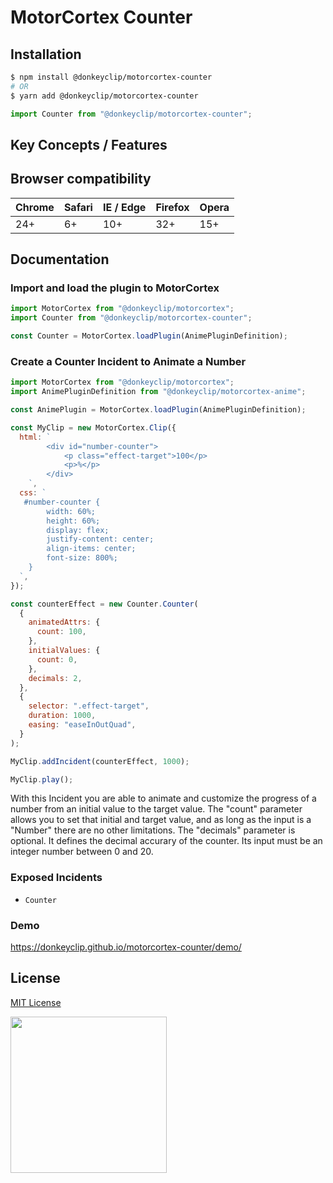 # MotorCortex Counter

## Installation

```bash
$ npm install @donkeyclip/motorcortex-counter
# OR
$ yarn add @donkeyclip/motorcortex-counter
```

```javascript
import Counter from "@donkeyclip/motorcortex-counter";
```

## Key Concepts / Features

## Browser compatibility

| Chrome | Safari | IE / Edge | Firefox | Opera |
| ------ | ------ | --------- | ------- | ----- |
| 24+    | 6+     | 10+       | 32+     | 15+   |

## Documentation

### Import and load the plugin to MotorCortex

```javascript
import MotorCortex from "@donkeyclip/motorcortex";
import Counter from "@donkeyclip/motorcortex-counter";

const Counter = MotorCortex.loadPlugin(AnimePluginDefinition);
```

### Create a Counter Incident to Animate a Number

```javascript
import MotorCortex from "@donkeyclip/motorcortex";
import AnimePluginDefinition from "@donkeyclip/motorcortex-anime";

const AnimePlugin = MotorCortex.loadPlugin(AnimePluginDefinition);

const MyClip = new MotorCortex.Clip({
  html: `
        <div id="number-counter">
            <p class="effect-target">100</p>
            <p>%</p>
        </div>
    `,
  css: `
   #number-counter {
        width: 60%;
        height: 60%;
        display: flex;
        justify-content: center;
        align-items: center;
        font-size: 800%;    
    }
  `,
});

const counterEffect = new Counter.Counter(
  {
    animatedAttrs: {
      count: 100,
    },
    initialValues: {
      count: 0,
    },
    decimals: 2,
  },
  {
    selector: ".effect-target",
    duration: 1000,
    easing: "easeInOutQuad",
  }
);

MyClip.addIncident(counterEffect, 1000);

MyClip.play();
```

With this Incident you are able to animate and customize the progress of a number from an initial value to the target value. The "count" parameter allows you to set that initial and target value, and as long as the input is a "Number" there are no other limitations. The "decimals" parameter is optional. It defines the decimal accurary of the counter. Its input must be an integer number between 0 and 20.

### Exposed Incidents

- `Counter`

### Demo

https://donkeyclip.github.io/motorcortex-counter/demo/

## License

[MIT License](https://opensource.org/licenses/MIT)

[<img src="https://presskit.donkeyclip.com/logos/donkey%20clip%20logo.svg" width=250></img>](https://donkeyclip.com)
